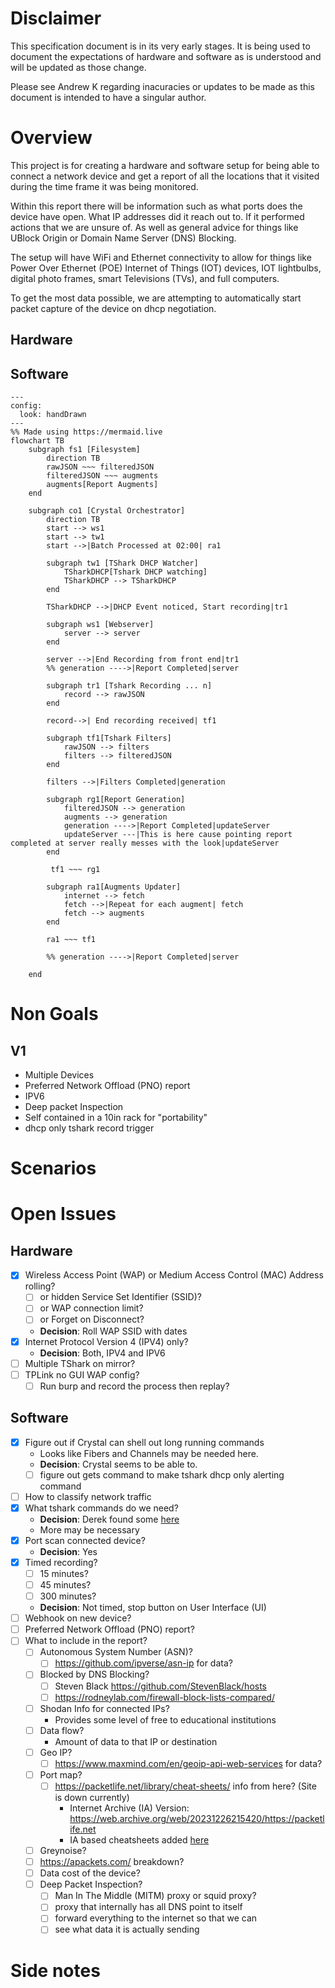 # Disclaimer

This specification document is in its very early stages. It is being used to document the expectations of hardware and software as is understood and will be updated as those change. 

Please see Andrew K regarding inacuracies or updates to be made as this document is intended to have a singular author. 

# Overview

This project is for creating a hardware and software setup for being able to connect a network device and get a report of all the locations that it visited during the time frame it was being monitored.

Within this report there will be information such as what ports does the device have open. What IP addresses did it reach out to. If it performed actions that we are unsure of. As well as general advice for things like UBlock Origin or Domain Name Server (DNS) Blocking.

The setup will have WiFi and Ethernet connectivity to allow for things like Power Over Ethernet (POE) Internet of Things (IOT) devices, IOT lightbulbs, digital photo frames, smart Televisions (TVs), and full computers. 

To get the most data possible, we are attempting to automatically start packet capture of the device on dhcp negotiation. 

## Hardware

## Software

```mermaid
---
config:
  look: handDrawn
---
%% Made using https://mermaid.live
flowchart TB
    subgraph fs1 [Filesystem]
        direction TB
        rawJSON ~~~ filteredJSON
        filteredJSON ~~~ augments
        augments[Report Augments]
    end

    subgraph co1 [Crystal Orchestrator]
        direction TB
        start --> ws1
        start --> tw1
        start -->|Batch Processed at 02:00| ra1

        subgraph tw1 [TShark DHCP Watcher]
            TSharkDHCP[Tshark DHCP watching]
            TSharkDHCP --> TSharkDHCP
        end

        TSharkDHCP -->|DHCP Event noticed, Start recording|tr1

        subgraph ws1 [Webserver]
            server --> server
        end

        server -->|End Recording from front end|tr1
        %% generation ---->|Report Completed|server

        subgraph tr1 [Tshark Recording ... n]
            record --> rawJSON
        end

        record-->| End recording received| tf1

        subgraph tf1[Tshark Filters]
            rawJSON --> filters
            filters --> filteredJSON
        end

        filters -->|Filters Completed|generation

        subgraph rg1[Report Generation]
            filteredJSON --> generation
            augments --> generation
            generation ---->|Report Completed|updateServer
            updateServer ---|This is here cause pointing report completed at server really messes with the look|updateServer            
        end

         tf1 ~~~ rg1

        subgraph ra1[Augments Updater]
            internet --> fetch
            fetch -->|Repeat for each augment| fetch
            fetch --> augments
        end

        ra1 ~~~ tf1

        %% generation ---->|Report Completed|server

    end
```

# Non Goals

## V1
- Multiple Devices
- Preferred Network Offload (PNO) report
- IPV6
- Deep packet Inspection
- Self contained in a 10in rack for "portability"
- dhcp only tshark record trigger

# Scenarios

# Open Issues

## Hardware
- [x] Wireless Access Point (WAP) or Medium Access Control (MAC) Address rolling?
  - [ ] or hidden Service Set Identifier (SSID)?
  - [ ] or WAP connection limit?
  - [ ] or Forget on Disconnect?
  - **Decision**: Roll WAP SSID with dates
- [x] Internet Protocol Version 4 (IPV4) only?
  - **Decision**: Both, IPV4 and IPV6
- [ ] Multiple TShark on mirror?
- [ ] TPLink no GUI WAP config?
  - [ ] Run burp and record the process then replay?

## Software
- [x] Figure out if Crystal can shell out long running commands
  - Looks like Fibers and Channels may be needed here.
  - **Decision**: Crystal seems to be able to.
  - [ ] figure out gets command to make tshark dhcp only alerting command
- [ ] How to classify network traffic
- [x] What tshark commands do we need?
  - **Decision**: Derek found some [here](tshark_test_commands.md)
  - More may be necessary
- [x] Port scan connected device?
  - **Decision**: Yes
- [x] Timed recording?
  - [ ] 15 minutes?
  - [ ] 45 minutes?
  - [ ] 300 minutes?
  - **Decision**: Not timed, stop button on User Interface (UI)
- [ ] Webhook on new device?
- [ ] Preferred Network Offload (PNO) report?
- [ ] What to include in the report?
  - [ ] Autonomous System Number (ASN)?
    - [ ] https://github.com/ipverse/asn-ip for data?
  - [ ] Blocked by DNS Blocking?
    - [ ] Steven Black https://github.com/StevenBlack/hosts
    - [ ] https://rodneylab.com/firewall-block-lists-compared/
  - [ ] Shodan Info for connected IPs?
    - Provides some level of free to educational institutions
  - [ ] Data flow?
    - Amount of data to that IP or destination
  - [ ] Geo IP?
    - [ ] https://www.maxmind.com/en/geoip-api-web-services for data?
  - [ ] Port map?
    - [ ] https://packetlife.net/library/cheat-sheets/ info from here? (Site is down currently)
      - Internet Archive (IA) Version: https://web.archive.org/web/20231226215420/https://packetlife.net
      - IA based cheatsheets added [here](Cheat%20Sheets%20-%20PacketLife.net/BGP.pdf)
  - [ ] Greynoise?
  - [ ] https://apackets.com/ breakdown?
  - [ ] Data cost of the device?
  - [ ] Deep Packet Inspection?
    - [ ] Man In The Middle (MITM) proxy or squid proxy?
    - [ ] proxy that internally has all DNS point to itself 
    - [ ] forward everything to the internet so that we can 
    - [ ] see what data it is actually sending
# Side notes